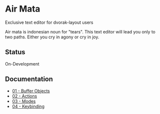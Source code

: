 # Air Mata
Exclusive text editor for dvorak-layout users

Air mata is indonesian noun for "tears". 
This text editor will lead you only to two paths.
Either you cry in agony or cry in joy.

## Status 
On-Development

## Documentation
* [01 - Buffer Objects](docs/bufferobjects.md)
* [02 - Actions](docs/actions.md)
* [03 - Modes](docs/modes.md)
* [04 - Keybinding](docs/keybinding.md)

